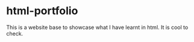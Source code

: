 # html-portfolio
This is a website base to showcase what I have learnt in html. It is cool to check.
